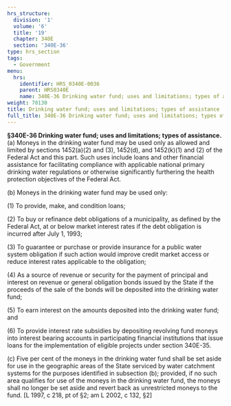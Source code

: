 ```yaml
---
hrs_structure:
  division: '1'
  volume: '6'
  title: '19'
  chapter: 340E
  section: '340E-36'
type: hrs_section
tags:
  - Government
menu:
  hrs:
    identifier: HRS_0340E-0036
    parent: HRS0340E
    name: 340E-36 Drinking water fund; uses and limitations; types of assistance
weight: 70130
title: Drinking water fund; uses and limitations; types of assistance
full_title: 340E-36 Drinking water fund; uses and limitations; types of assistance
---
```

**§340E-36 Drinking water fund; uses and limitations; types of assistance.** (a) Moneys in the drinking water fund may be used only as allowed and limited by sections 1452(a)(2) and (3), 1452(d), and 1452(k)(1) and (2) of the Federal Act and this part. Such uses include loans and other financial assistance for facilitating compliance with applicable national primary drinking water regulations or otherwise significantly furthering the health protection objectives of the Federal Act.

(b) Moneys in the drinking water fund may be used only:

(1) To provide, make, and condition loans;

(2) To buy or refinance debt obligations of a municipality, as defined by the Federal Act, at or below market interest rates if the debt obligation is incurred after July 1, 1993;

(3) To guarantee or purchase or provide insurance for a public water system obligation if such action would improve credit market access or reduce interest rates applicable to the obligation;

(4) As a source of revenue or security for the payment of principal and interest on revenue or general obligation bonds issued by the State if the proceeds of the sale of the bonds will be deposited into the drinking water fund;

(5) To earn interest on the amounts deposited into the drinking water fund; and

(6) To provide interest rate subsidies by depositing revolving fund moneys into interest bearing accounts in participating financial institutions that issue loans for the implementation of eligible projects under section 340E-35.

(c) Five per cent of the moneys in the drinking water fund shall be set aside for use in the geographic areas of the State serviced by water catchment systems for the purposes identified in subsection (b); provided, if no such area qualifies for use of the moneys in the drinking water fund, the moneys shall no longer be set aside and revert back as unrestricted moneys to the fund. [L 1997, c 218, pt of §2; am L 2002, c 132, §2]